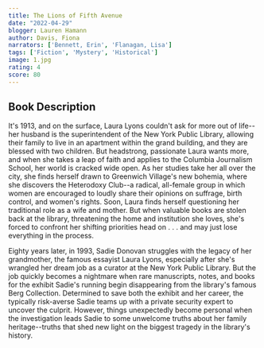 ```yaml
---
title: The Lions of Fifth Avenue
date: "2022-04-29"
blogger: Lauren Hamann
author: Davis, Fiona
narrators: ['Bennett, Erin', 'Flanagan, Lisa']
tags: ['Fiction', 'Mystery', 'Historical']
image: 1.jpg
rating: 4
score: 80
---
```



## Book Description

It's 1913, and on the surface, Laura Lyons couldn't ask for more out of life--her husband is the superintendent of the New York Public Library, allowing their family to live in an apartment within the grand building, and they are blessed with two children. But headstrong, passionate Laura wants more, and when she takes a leap of faith and applies to the Columbia Journalism School, her world is cracked wide open. As her studies take her all over the city, she finds herself drawn to Greenwich Village's new bohemia, where she discovers the Heterodoxy Club--a radical, all-female group in which women are encouraged to loudly share their opinions on suffrage, birth control, and women's rights. Soon, Laura finds herself questioning her traditional role as a wife and mother. But when valuable books are stolen back at the library, threatening the home and institution she loves, she's forced to confront her shifting priorities head on . . . and may just lose everything in the process.

Eighty years later, in 1993, Sadie Donovan struggles with the legacy of her grandmother, the famous essayist Laura Lyons, especially after she's wrangled her dream job as a curator at the New York Public Library. But the job quickly becomes a nightmare when rare manuscripts, notes, and books for the exhibit Sadie's running begin disappearing from the library's famous Berg Collection. Determined to save both the exhibit and her career, the typically risk-averse Sadie teams up with a private security expert to uncover the culprit. However, things unexpectedly become personal when the investigation leads Sadie to some unwelcome truths about her family heritage--truths that shed new light on the biggest tragedy in the library's history.